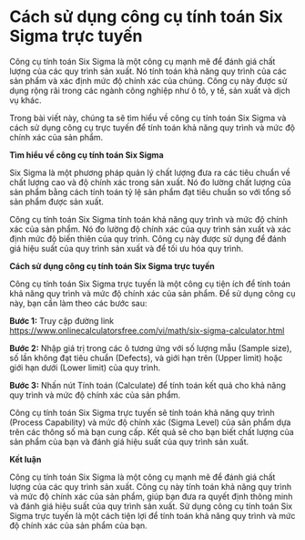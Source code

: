 Cách sử dụng công cụ tính toán Six Sigma trực tuyến
===================================================

Công cụ tính toán Six Sigma là một công cụ mạnh mẽ để đánh giá chất lượng của các quy trình sản xuất. Nó tính toán khả năng quy trình của các sản phẩm và xác định mức độ chính xác của chúng. Công cụ này được sử dụng rộng rãi trong các ngành công nghiệp như ô tô, y tế, sản xuất và dịch vụ khác.

Trong bài viết này, chúng ta sẽ tìm hiểu về công cụ tính toán Six Sigma và cách sử dụng công cụ trực tuyến để tính toán khả năng quy trình và mức độ chính xác của sản phẩm.

**Tìm hiểu về công cụ tính toán Six Sigma**

Six Sigma là một phương pháp quản lý chất lượng đưa ra các tiêu chuẩn về chất lượng cao và độ chính xác trong sản xuất. Nó đo lường chất lượng của sản phẩm bằng cách tính toán tỷ lệ sản phẩm đạt tiêu chuẩn so với tổng số sản phẩm được sản xuất.

Công cụ tính toán Six Sigma tính toán khả năng quy trình và mức độ chính xác của sản phẩm. Nó đo lường độ chính xác của quy trình sản xuất và xác định mức độ biến thiên của quy trình. Công cụ này được sử dụng để đánh giá hiệu suất của quy trình sản xuất và để tối ưu hóa quy trình.

**Cách sử dụng công cụ tính toán Six Sigma trực tuyến**

Công cụ tính toán Six Sigma trực tuyến là một công cụ tiện ích để tính toán khả năng quy trình và mức độ chính xác của sản phẩm. Để sử dụng công cụ này, bạn cần làm theo các bước sau:

**Bước 1:** Truy cập đường link <https://www.onlinecalculatorsfree.com/vi/math/six-sigma-calculator.html>

**Bước 2:** Nhập giá trị trong các ô tương ứng với số lượng mẫu (Sample size), số lần không đạt tiêu chuẩn (Defects), và giới hạn trên (Upper limit) hoặc giới hạn dưới (Lower limit) của quy trình.

**Bước 3:** Nhấn nút Tính toán (Calculate) để tính toán kết quả cho khả năng quy trình và mức độ chính xác của sản phẩm.

Công cụ tính toán Six Sigma trực tuyến sẽ tính toán khả năng quy trình (Process Capability) và mức độ chính xác (Sigma Level) của sản phẩm dựa trên các thông số mà bạn cung cấp. Kết quả sẽ cho bạn biết chất lượng của sản phẩm của bạn và đánh giá hiệu suất của quy trình sản xuất.

**Kết luận**

Công cụ tính toán Six Sigma là một công cụ mạnh mẽ để đánh giá chất lượng của các quy trình sản xuất. Công cụ này tính toán khả năng quy trình và mức độ chính xác của sản phẩm, giúp bạn đưa ra quyết định thông minh và đánh giá hiệu suất của quy trình sản xuất. Sử dụng công cụ tính toán Six Sigma trực tuyến là một cách tiện lợi để tính toán khả năng quy trình và mức độ chính xác của sản phẩm của bạn.